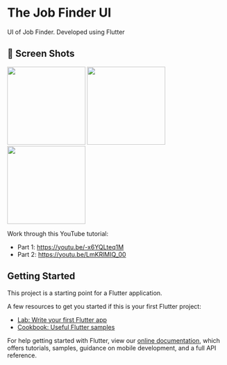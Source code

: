 # The Job Finder UI

UI of Job Finder. Developed using Flutter

## 📱 Screen Shots
<img src="https://user-images.githubusercontent.com/88416263/161409999-12288011-4061-492f-b627-6e533aa4f68b.png" width=180>  <img src="https://user-images.githubusercontent.com/88416263/161410035-a5ec0a56-2add-49c1-ab82-49b6a708fc4a.png" width=180>  <img src="https://user-images.githubusercontent.com/88416263/161410038-044f092f-48e9-47ed-87bf-c7c81f34af95.png" width=180> 

Work through this YouTube tutorial:

- Part 1: https://youtu.be/-x6YQLteq1M
- Part 2: https://youtu.be/LmKRlMIQ_00

## Getting Started

This project is a starting point for a Flutter application.

A few resources to get you started if this is your first Flutter project:

- [Lab: Write your first Flutter app](https://flutter.dev/docs/get-started/codelab)
- [Cookbook: Useful Flutter samples](https://flutter.dev/docs/cookbook)

For help getting started with Flutter, view our
[online documentation](https://flutter.dev/docs), which offers tutorials,
samples, guidance on mobile development, and a full API reference.

